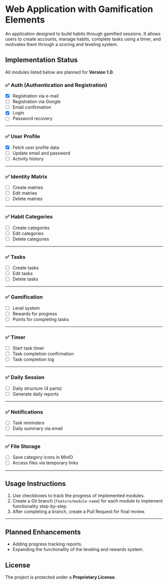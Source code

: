 # Web Application with Gamification Elements  

An application designed to build habits through gamified sessions. It allows users to create accounts, manage habits, complete tasks using a timer, and motivates them through a scoring and leveling system.  

## Implementation Status  

All modules listed below are planned for **Version 1.0**.  

### ✅ Auth (Authentication and Registration)  
- [X] Registration via e-mail  
- [ ] Registration via Google  
- [ ] Email confirmation  
- [X] Login  
- [ ] Password recovery  

---

### ✅ User Profile  
- [X] Fetch user profile data  
- [ ] Update email and password  
- [ ] Activity history  

---

### ✅ Identity Matrix
- [ ] Create matries  
- [ ] Edit matries  
- [ ] Delete matries  

---

### ✅ Habit Categories  
- [ ] Create categories  
- [ ] Edit categories  
- [ ] Delete categories  

---

### ✅ Tasks  
- [ ] Create tasks  
- [ ] Edit tasks  
- [ ] Delete tasks  

---

### ✅ Gamification  
- [ ] Level system  
- [ ] Rewards for progress  
- [ ] Points for completing tasks  

---

### ✅ Timer  
- [ ] Start task timer  
- [ ] Task completion confirmation  
- [ ] Task completion log  

---

### ✅ Daily Session  
- [ ] Daily structure (4 parts)  
- [ ] Generate daily reports  

---

### ✅ Notifications  
- [ ] Task reminders  
- [ ] Daily summary via email  

---

### ✅ File Storage  
- [ ] Save category icons in MinIO  
- [ ] Access files via temporary links  

---

## Usage Instructions  
1. Use checkboxes to track the progress of implemented modules.  
2. Create a Git branch (`feature/module-name`) for each module to implement functionality step-by-step.  
3. After completing a branch, create a Pull Request for final review.  

---

## Planned Enhancements  
- Adding progress tracking reports.  
- Expanding the functionality of the leveling and rewards system.  

## License  
The project is protected under a **Proprietary License**.  
